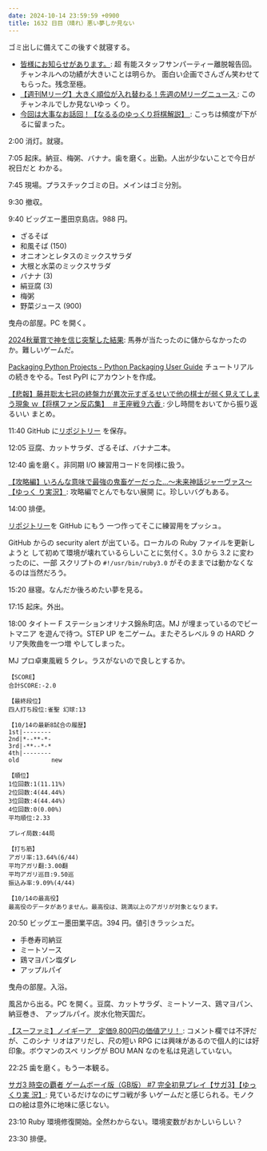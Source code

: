 ```yaml
---
date: 2024-10-14 23:59:59 +0900
title: 1632 日目（晴れ）悪い夢しか見ない
---
```


ゴミ出しに備えてこの後すぐ就寝する。

* [皆様にお知らせがあります。](https://www.youtube.com/watch?v=7wQ5OmlM2js): 超
  有能スタッフサンパーティー離脱報告回。チャンネルへの功績が大きいことは明らか。
  面白い企画でさんざん笑わせてもらった。残念至極。
* [【週刊Mリーグ】大きく順位が入れ替わる！先週のMリーグニュース
  ](https://www.youtube.com/watch?v=cGEjwHchkyk): このチャンネルでしか見ないゆっ
  くり。
* [今回は大事なお話回！【なるるのゆっくり将棋解説】
  ](https://www.youtube.com/watch?v=Qc3RkA2KmeY): こっちは頻度が下がるに留まった。

2:00 消灯。就寝。

7:05 起床。納豆、梅粥、バナナ。歯を磨く。出勤。人出が少ないことで今日が祝日だと
わかる。

7:45 現場。プラスチックゴミの日。メインはゴミ分別。

9:30 撤収。

9:40 ビッグエー墨田京島店。988 円。

* ざるそば
* 和風そば (150)
* オニオンとレタスのミックスサラダ
* 大根と水菜のミックスサラダ
* バナナ (3)
* 絹豆腐 (3)
* 梅粥
* 野菜ジュース (900)

曳舟の部屋。PC を開く。

[2024秋華賞で神を信じ突撃した結果](https://www.youtube.com/watch?v=ZXZmGe1sWW0):
馬券が当たったのに儲からなかったのか。難しいゲームだ。

[Packaging Python Projects - Python Packaging User
Guide](https://packaging.python.org/en/latest/tutorials/packaging-projects/)
チュートリアルの続きをやる。Test PyPI にアカウントを作成。

[【悲報】藤井聡太七冠の終盤力が異次元すぎるせいで他の棋士が弱く見えてしまう現象
ｗ【将棋ファン反応集】　＃王座戦９六香
](https://www.youtube.com/watch?v=7KyKeE8GPzk): 少し時間をおいてから振り返るいい
まとめ。

11:40 GitHub に[リポジトリー](https://github.com/showa-yojyo/packaging-tutorial)
を保存。

12:05 豆腐、カットサラダ、ざるそば、バナナ二本。

12:40 歯を磨く。非同期 I/O 練習用コードを同様に扱う。

[【攻略編】いろんな意味で最強の鬼畜ゲーだった...～未来神話ジャーヴァス～【ゆっく
り実況】](https://www.youtube.com/watch?v=TvLlQ0WW0fA): 攻略編でとんでもない展開
に。珍しいバグもある。

14:00 排便。

[リポジトリー](https://github.com/showa-yojyo/learning-asyncio)を GitHub にもう
一つ作ってそこに練習用をプッシュ。

GitHub からの security alert が出ている。ローカルの Ruby ファイルを更新しようと
して初めて環境が壊れているらしいことに気付く。3.0 から 3.2 に変わったのに、一部
スクリプトの `#!/usr/bin/ruby3.0` がそのままでは動かなくなるのは当然だろう。

15:20 昼寝。なんだか後ろめたい夢を見る。

17:15 起床。外出。

18:00 タイトー F ステーションオリナス錦糸町店。MJ が埋まっているのでビートマニア
を遊んで待つ。STEP UP を二ゲーム。またぞろレベル 9 の HARD クリア失敗曲を一つ増
やしてしまった。

MJ プロ卓東風戦 5 クレ。ラスがないので良しとするか。

```text
【SCORE】
合計SCORE:-2.0

【最終段位】
四人打ち段位:雀聖 幻球:13

【10/14の最新8試合の履歴】
1st|--------
2nd|*--**-*-
3rd|-**--*-*
4th|--------
old         new

【順位】
1位回数:1(11.11%)
2位回数:4(44.44%)
3位回数:4(44.44%)
4位回数:0(0.00%)
平均順位:2.33

プレイ局数:44局

【打ち筋】
アガリ率:13.64%(6/44)
平均アガリ翻:3.00翻
平均アガリ巡目:9.50巡
振込み率:9.09%(4/44)

【10/14の最高役】
最高役のデータがありません。最高役は、跳満以上のアガリが対象となります。
```

20:50 ビッグエー墨田業平店。394 円。値引きラッシュだ。

* 手巻寿司納豆
* ミートソース
* 鶏マヨパン塩ダレ
* アップルパイ

曳舟の部屋。入浴。

風呂から出る。PC を開く。豆腐、カットサラダ、ミートソース、鶏マヨパン、納豆巻き、
アップルパイ。炭水化物天国だ。

[【スーファミ】ノイギーア　定価9,800円の価値アリ！
](https://www.youtube.com/watch?v=jZKQObGuSbY): コメント欄では不評だが、このシナ
リオはアリだし、尺の短い RPG には興味があるので個人的には好印象。ボウマンのスペ
リングが BOU MAN なのを私は見逃していない。

22:25 歯を磨く。もう一本観る。

[サガ3 時空の覇者 ゲームボーイ版（GB版） #7 完全初見プレイ【サガ3】【ゆっくり実
況】](https://www.youtube.com/watch?v=9rg4IsYfzOw): 見ているだけなのにザコ戦が多
いゲームだと感じられる。モノクロの絵は意外に地味に感じない。

23:10 Ruby 環境修復開始。全然わからない。環境変数がおかしいらしい？

23:30 排便。
